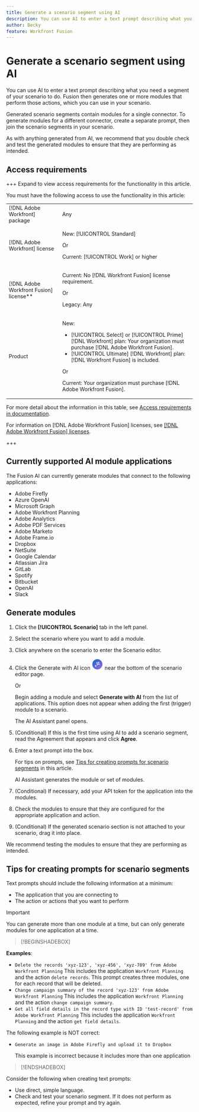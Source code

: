 ```yaml
---
title: Generate a scenario segment using AI
description: You can use AI to enter a text prompt describing what you need a segment of your scenario to do. Fusion then generates one or more modules that perform those actions, which you can use in your scenario.
author: Becky
feature: Workfront Fusion
---
```

# Generate a scenario segment using AI 

<!--DO NOT DELETE - linked through CSH-->

<!--Check if this is in GA before repo goes live. If not, hide this article.-->

<!--Check if they need to have signed the rider and stuff-->

You can use AI to enter a text prompt describing what you need a segment of your scenario to do. Fusion then generates one or more modules that perform those actions, which you can use in your scenario.

Generated scenario segments contain modules for a single connector. To generate modules for a different connector, create a separate prompt, then join the scenario segments in your scenario. 

As with anything generated from AI, we recommend that you double check and test the generated modules to ensure that they are performing as intended.

## Access requirements

+++ Expand to view access requirements for the functionality in this article.

You must have the following access to use the functionality in this article:

<table style="table-layout:auto">
 <col> 
 <col> 
 <tbody> 
  <tr> 
   <td role="rowheader">[!DNL Adobe Workfront] package</td> 
   <td> <p>Any</p> </td> 
  </tr> 
  <tr data-mc-conditions=""> 
   <td role="rowheader">[!DNL Adobe Workfront] license</td> 
   <td> <p>New: [!UICONTROL Standard]</p><p>Or</p><p>Current: [!UICONTROL Work] or higher</p> </td> 
  </tr> 
  <tr> 
   <td role="rowheader">[!DNL Adobe Workfront Fusion] license**</td> 
   <td>
   <p>Current: No [!DNL Workfront Fusion] license requirement.</p>
   <p>Or</p>
   <p>Legacy: Any </p>
   </td> 
  </tr> 
  <tr> 
   <td role="rowheader">Product</td> 
   <td>
   <p>New:</p> <ul><li>[!UICONTROL Select] or [!UICONTROL Prime] [!DNL Workfront] plan: Your organization must purchase [!DNL Adobe Workfront Fusion].</li><li>[!UICONTROL Ultimate] [!DNL Workfront] plan: [!DNL Workfront Fusion] is included.</li></ul>
   <p>Or</p>
   <p>Current: Your organization must purchase [!DNL Adobe Workfront Fusion].</p>
   </td> 
  </tr>
 </tbody> 
</table>

For more detail about the information in this table, see [Access requirements in documentation](/help/workfront-fusion/set-up-and-manage-workfront-fusion/licensing-operations-overview/access-level-requirements-in-documentation.md).

For information on [!DNL Adobe Workfront Fusion] licenses, see [[!DNL Adobe Workfront Fusion] licenses](/help/workfront-fusion/set-up-and-manage-workfront-fusion/licensing-operations-overview/license-automation-vs-integration.md).

+++

## Currently supported AI module applications

The Fusion AI can currently generate modules that connect to the following applications:

* Adobe Firefly
* Azure OpenAI
* Microsoft Graph 
* Adobe Workfront Planning
* Adobe Analytics
* Adobe PDF Services
* Adobe Marketo
* Adobe Frame.io
* Dropbox
* NetSuite
* Google Calendar
* Atlassian Jira
* GitLab
* Spotify
* Bitbucket
* OpenAI
* Slack

## Generate modules

1. Click the **[!UICONTROL Scenario]** tab in the left panel.
1. Select the scenario where you want to add a module.
1. Click anywhere on the scenario to enter the Scenario editor.
1. Click the Generate with AI icon ![Generate with AI](assets/generate-with-ai-icon-beta.png) near the bottom of the scenario editor page.

   Or

   Begin adding a module and select **Generate with AI** from the list of applications. This option does not appear when adding the first (trigger) module to a scenario.

   The AI Assistant panel opens.
1. (Conditional) If this is the first time using AI to add a scenario segment, read the Agreement that appears and click **Agree**.
1. Enter a text prompt into the box. 

   For tips on prompts, see [Tips for creating prompts for scenario segments](#tips-for-creating-text-prompts) in this article.

   AI Assistant generates the module or set of modules.
1. (Conditional) If necessary, add your API token for the application into the modules. 
1. Check the modules to ensure that they are configured for the appropriate application and action.
1. (Conditional) If the generated scenario section is not attached to your scenario, drag it into place.

We recommend testing the modules to ensure that they are performing as intended.

## Tips for creating prompts for scenario segments

Text prompts should include the following information at a minimum:

* The application that you are connecting to
* The action or actions that you want to perform

>[!IMPORTANT]
>
>You can generate more than one module at a time, but can only generate modules for one application at a time.  

>[!BEGINSHADEBOX]

**Examples**:

* `Delete the records 'xyz-123', 'xyz-456', 'xyz-789' from Adobe Workfront Planning`
This includes the application `Workfront Planning` and the action `delete records`. This prompt creates three modules, one for each record that will be deleted.
* `Change campaign summary of the record 'xyz-123' from Adobe Workfront Planning`
This includes the application `Workfront Planning` and the action `change campaign summary`.
* `Get all field details in the record type with ID 'test-record' from Adobe Workfront Planning`
This includes the application `Workfront Planning` and the action `get field details`.

The following example is NOT correct:

* `Generate an image in Adobe Firefly and upload it to Dropbox`

    This example is incorrect because it includes more than one application

>[!ENDSHADEBOX]

Consider the following when creating text prompts:

* Use direct, simple language.
* Check and test your scenario segment. If it does not perform as expected, refine your prompt and try again.
